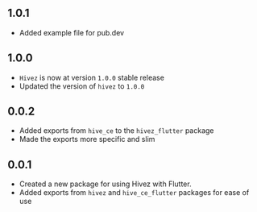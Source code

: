 ## 1.0.1

- Added example file for pub.dev

## 1.0.0

- `Hivez` is now at version `1.0.0` stable release
- Updated the version of `hivez` to `1.0.0`

## 0.0.2

- Added exports from `hive_ce` to the `hivez_flutter` package
- Made the exports more specific and slim

## 0.0.1

- Created a new package for using Hivez with Flutter.
- Added exports from `hivez` and `hive_ce_flutter` packages for ease of use
